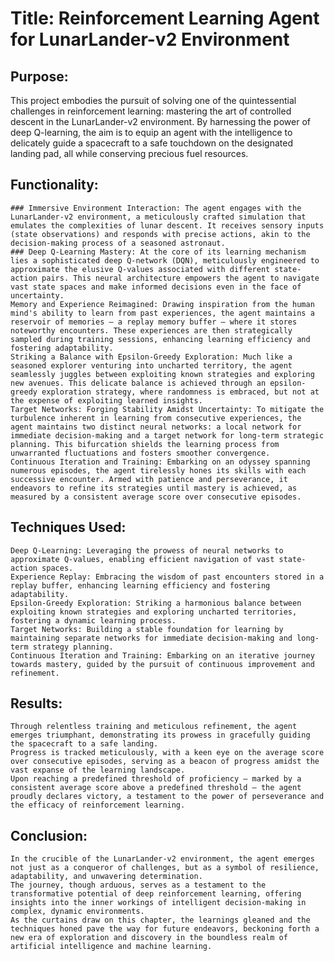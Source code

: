 # Title: Reinforcement Learning Agent for LunarLander-v2 Environment

## Purpose:

This project embodies the pursuit of solving one of the quintessential challenges in reinforcement learning: mastering the art of controlled descent in the LunarLander-v2 environment. By harnessing the power of deep Q-learning, the aim is to equip an agent with the intelligence to delicately guide a spacecraft to a safe touchdown on the designated landing pad, all while conserving precious fuel resources.

## Functionality:

    ### Immersive Environment Interaction: The agent engages with the LunarLander-v2 environment, a meticulously crafted simulation that emulates the complexities of lunar descent. It receives sensory inputs (state observations) and responds with precise actions, akin to the decision-making process of a seasoned astronaut.
    ### Deep Q-Learning Mastery: At the core of its learning mechanism lies a sophisticated deep Q-network (DQN), meticulously engineered to approximate the elusive Q-values associated with different state-action pairs. This neural architecture empowers the agent to navigate vast state spaces and make informed decisions even in the face of uncertainty.
    Memory and Experience Reimagined: Drawing inspiration from the human mind's ability to learn from past experiences, the agent maintains a reservoir of memories – a replay memory buffer – where it stores noteworthy encounters. These experiences are then strategically sampled during training sessions, enhancing learning efficiency and fostering adaptability.
    Striking a Balance with Epsilon-Greedy Exploration: Much like a seasoned explorer venturing into uncharted territory, the agent seamlessly juggles between exploiting known strategies and exploring new avenues. This delicate balance is achieved through an epsilon-greedy exploration strategy, where randomness is embraced, but not at the expense of exploiting learned insights.
    Target Networks: Forging Stability Amidst Uncertainty: To mitigate the turbulence inherent in learning from consecutive experiences, the agent maintains two distinct neural networks: a local network for immediate decision-making and a target network for long-term strategic planning. This bifurcation shields the learning process from unwarranted fluctuations and fosters smoother convergence.
    Continuous Iteration and Training: Embarking on an odyssey spanning numerous episodes, the agent tirelessly hones its skills with each successive encounter. Armed with patience and perseverance, it endeavors to refine its strategies until mastery is achieved, as measured by a consistent average score over consecutive episodes.

## Techniques Used:

    Deep Q-Learning: Leveraging the prowess of neural networks to approximate Q-values, enabling efficient navigation of vast state-action spaces.
    Experience Replay: Embracing the wisdom of past encounters stored in a replay buffer, enhancing learning efficiency and fostering adaptability.
    Epsilon-Greedy Exploration: Striking a harmonious balance between exploiting known strategies and exploring uncharted territories, fostering a dynamic learning process.
    Target Networks: Building a stable foundation for learning by maintaining separate networks for immediate decision-making and long-term strategy planning.
    Continuous Iteration and Training: Embarking on an iterative journey towards mastery, guided by the pursuit of continuous improvement and refinement.

## Results:

    Through relentless training and meticulous refinement, the agent emerges triumphant, demonstrating its prowess in gracefully guiding the spacecraft to a safe landing.
    Progress is tracked meticulously, with a keen eye on the average score over consecutive episodes, serving as a beacon of progress amidst the vast expanse of the learning landscape.
    Upon reaching a predefined threshold of proficiency – marked by a consistent average score above a predefined threshold – the agent proudly declares victory, a testament to the power of perseverance and the efficacy of reinforcement learning.

## Conclusion:

    In the crucible of the LunarLander-v2 environment, the agent emerges not just as a conqueror of challenges, but as a symbol of resilience, adaptability, and unwavering determination.
    The journey, though arduous, serves as a testament to the transformative potential of deep reinforcement learning, offering insights into the inner workings of intelligent decision-making in complex, dynamic environments.
    As the curtains draw on this chapter, the learnings gleaned and the techniques honed pave the way for future endeavors, beckoning forth a new era of exploration and discovery in the boundless realm of artificial intelligence and machine learning.
